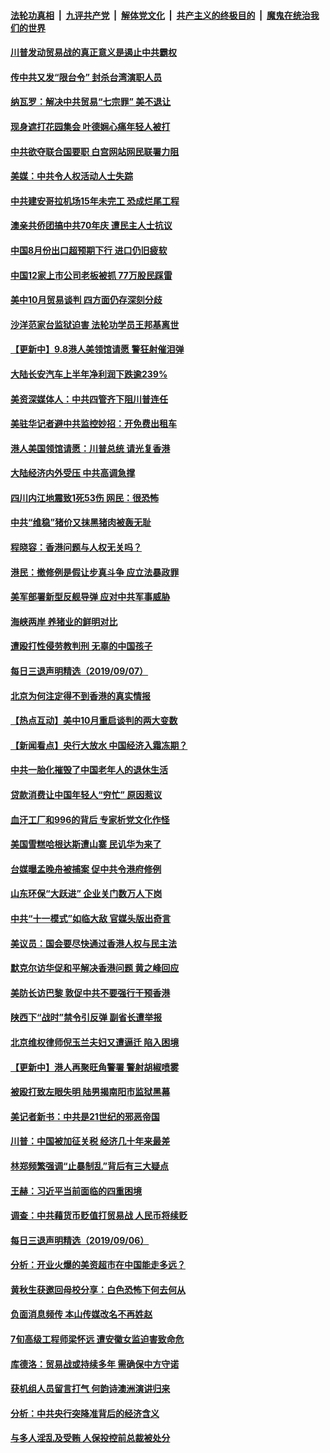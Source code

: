 ####  [法轮功真相](../../../../basic/blob/master/README.md?t=09090413) &nbsp;|&nbsp; [九评共产党](../../../../9ping.md/blob/master/README.md?t=09090413) &nbsp;|&nbsp; [解体党文化](../../../../jtdwh.md/blob/master/README.md?t=09090413)  &nbsp;|&nbsp; [共产主义的终极目的](../../../../gczydzjmd.md/blob/master/README.md?t=09090413) &nbsp;|&nbsp; [魔鬼在统治我们的世界](../../../../mgztzwmdsj.md/blob/master/README.md?t=09090413) 

#### [川普发动贸易战的真正意义是遏止中共霸权](../pages/nsc413/n11508061.md?t=09090413) 


#### [传中共又发“限台令” 封杀台湾演职人员](../pages/nsc413/n11507697.md?t=09090413) 

#### [纳瓦罗：解决中共贸易“七宗罪” 美不退让](../pages/nsc413/n11508062.md?t=09090413) 

#### [现身遮打花园集会 叶德娴心痛年轻人被打](../pages/nsc413/n11508022.md?t=09090413) 

#### [中共欲夺联合国要职 白宫网站网民联署力阻](../pages/nsc413/n11507873.md?t=09090413) 

#### [美媒：中共令人权活动人士失踪](../pages/nsc413/n11507853.md?t=09090413) 

#### [中共建安哥拉机场15年未完工 恐成烂尾工程](../pages/nsc413/n11507849.md?t=09090413) 

#### [澳亲共侨团搞中共70年庆 遭民主人士抗议](../pages/nsc413/n11507851.md?t=09090413) 

#### [中国8月份出口超预期下行 进口仍旧疲软](../pages/nsc413/n11507613.md?t=09090413) 

#### [中国12家上市公司老板被抓 77万股民踩雷](../pages/nsc413/n11507650.md?t=09090413) 

#### [美中10月贸易谈判 四方面仍存深刻分歧](../pages/nsc413/n11507567.md?t=09090413) 

#### [沙洋范家台监狱迫害 法轮功学员王邦基离世](../pages/nsc413/n11507059.md?t=09090413) 

#### [【更新中】9.8港人美领馆请愿 警狂射催泪弹](../pages/nsc413/n11506711.md?t=09090413) 

#### [大陆长安汽车上半年净利润下跌逾239%](../pages/nsc413/n11507110.md?t=09090413) 


#### [美资深媒体人：中共四管齐下阻川普连任](../pages/nsc413/n11507361.md?t=09090413) 

#### [美驻华记者避中共监控妙招：开免费出租车](../pages/nsc413/n11502799.md?t=09090413) 

#### [港人美国领馆请愿：川普总统 请光复香港](../pages/nsc413/n11507205.md?t=09090413) 

#### [大陆经济内外受压 中共高调急撑](../pages/nsc413/n11506642.md?t=09090413) 

#### [四川内江地震致1死53伤 网民：很恐怖](../pages/nsc413/n11506648.md?t=09090413) 

#### [中共“维稳”猪价又抹黑猪肉被轰无耻](../pages/nsc413/n11506896.md?t=09090413) 

#### [程晓容：香港问题与人权无关吗？](../pages/nsc413/n11506511.md?t=09090413) 

#### [港民：撤修例是假让步真斗争 应立法暴政罪](../pages/nsc413/n11506714.md?t=09090413) 

#### [美军部署新型反舰导弹 应对中共军事威胁](../pages/nsc413/n11506673.md?t=09090413) 

#### [海峡两岸 养猪业的鲜明对比](../pages/nsc413/n11489537.md?t=09090413) 

#### [遭殴打性侵劳教判刑 无辜的中国孩子](../pages/nsc413/n11498781.md?t=09090413) 

#### [每日三退声明精选（2019/09/07）](../pages/nsc413/n11506549.md?t=09090413) 

#### [北京为何注定得不到香港的真实情报](../pages/nsc413/n11506218.md?t=09090413) 

#### [【热点互动】美中10月重启谈判的两大变数](../pages/nsc413/n11506437.md?t=09090413) 

#### [【新闻看点】央行大放水 中国经济入霜冻期？](../pages/nsc413/n11506096.md?t=09090413) 

#### [中共一胎化摧毁了中国老年人的退休生活](../pages/nsc413/n11506128.md?t=09090413) 

#### [贷款消费让中国年轻人“穷忙” 原因惹议](../pages/nsc413/n11506281.md?t=09090413) 

#### [血汗工厂和996的背后 专家析党文化作怪](../pages/nsc413/n11440394.md?t=09090413) 

#### [美国雪糕哈根达斯遭山寨 民讥华为来了](../pages/nsc413/n11506154.md?t=09090413) 

#### [台媒曝孟晚舟被捕案 促中共令港府修例](../pages/nsc413/n11506026.md?t=09090413) 

#### [山东环保“大跃进” 企业关门数万人下岗](../pages/nsc413/n11505808.md?t=09090413) 

#### [中共“十一模式”如临大敌 官媒头版出奇言](../pages/nsc413/n11505756.md?t=09090413) 

#### [美议员：国会要尽快通过香港人权与民主法](../pages/nsc413/n11505799.md?t=09090413) 

#### [默克尔访华促和平解决香港问题 黄之峰回应](../pages/nsc413/n11505896.md?t=09090413) 

#### [美防长访巴黎 敦促中共不要强行干预香港](../pages/nsc413/n11505584.md?t=09090413) 

#### [陕西下“战时”禁令引反弹 副省长遭举报](../pages/nsc413/n11505631.md?t=09090413) 

#### [北京维权律师倪玉兰夫妇又遭逼迁 陷入困境](../pages/nsc413/n11505268.md?t=09090413) 


#### [【更新中】港人再聚旺角警署 警射胡椒喷雾](../pages/nsc413/n11505181.md?t=09090413) 

#### [被殴打致左眼失明 陆男揭南阳市监狱黑幕](../pages/nsc413/n11505292.md?t=09090413) 

#### [美记者新书：中共是21世纪的邪恶帝国](../pages/nsc413/n11505303.md?t=09090413) 

#### [川普：中国被加征关税 经济几十年来最差](../pages/nsc413/n11505301.md?t=09090413) 

#### [林郑频繁强调“止暴制乱”背后有三大疑点](../pages/nsc413/n11501466.md?t=09090413) 

#### [王赫：习近平当前面临的四重困境](../pages/nsc413/n11488625.md?t=09090413) 

#### [调查：中共藉货币贬值打贸易战 人民币将续贬](../pages/nsc413/n11504847.md?t=09090413) 

#### [每日三退声明精选（2019/09/06）](../pages/nsc413/n11505103.md?t=09090413) 

#### [分析：开业火爆的美资超市在中国能走多远？](../pages/nsc413/n11489574.md?t=09090413) 

#### [黄秋生获邀回母校分享：白色恐怖下何去何从](../pages/nsc413/n11504191.md?t=09090413) 

#### [负面消息频传 本山传媒改名不再姓赵](../pages/nsc413/n11504529.md?t=09090413) 

#### [7旬高级工程师梁怀远 遭安徽女监迫害致命危](../pages/nsc413/n11503384.md?t=09090413) 

#### [库德洛：贸易战或持续多年 需确保中方守诺](../pages/nsc413/n11504816.md?t=09090413) 

#### [获机组人员留言打气 何韵诗澳洲演讲归来](../pages/nsc413/n11504667.md?t=09090413) 

#### [分析：中共央行突降准背后的经济含义](../pages/nsc413/n11504714.md?t=09090413) 

#### [与多人淫乱及受贿 人保投控前总裁被处分](../pages/nsc413/n11504198.md?t=09090413) 

